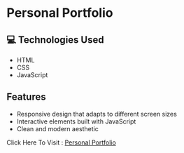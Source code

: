 
# Personal Portfolio
## 💻 Technologies Used

- HTML
- CSS
- JavaScript

## Features

- Responsive design that adapts to different screen sizes
- Interactive elements built with JavaScript
- Clean and modern aesthetic

Click Here To Visit : <a href="https://sarubala-msbala4455.github.io/Personal-Portfolio/">Personal Portfolio</a>
